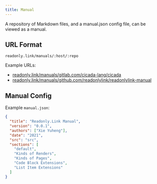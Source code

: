 ```yaml
---
title: Manual
---
```


A repository of Markdown files, and a manual.json config file, can be viewed as a manual.

## URL Format

```plaintext
readonly.link/manuals/:host/:repo
```

Example URLs:

- [readonly.link/manuals/gitlab.com/cicada-lang/cicada](https://readonly.link/manuals/gitlab.com/cicada-lang/cicada)
- [readonly.link/manuals/github.com/readonlylink/readonlylink-manual](https://readonly.link/manuals/github.com/readonlylink/readonlylink-manual)

## Manual Config

Example `manual.json`:

``` json
{
  "title": "Readonly.Link Manual",
  "version": "0.0.1",
  "authors": ["Xie Yuheng"],
  "date": "2021",
  "src": "src",
  "sections": [
    "default",
    "Kinds of Renders",
    "Kinds of Pages",
    "Code Block Extensions",
    "List Item Extensions"
  ]
}
```
